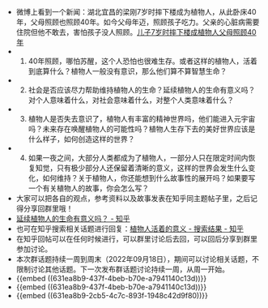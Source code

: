 - 微博上看到一个新闻：湖北宜昌的梁刚7岁时摔下楼成为植物人，从此卧床40年，父母照顾也照顾40年。如今父母年迈，照顾孩子吃力。父亲的心脏病需要住院但他不敢去，害怕孩子没人照顾。[儿子7岁时摔下楼成植物人父母照顾40年](https://m.weibo.cn/status/4810672737879466?sourceType=weixin&from=10C3495010&wm=9012_2005&featurecode=newtitle)
- 1. 40年照顾，哪怕苏醒，这个人恐怕也很难生存。或者这样的植物人，活着到底算什么？植物人一般没有意识，那么他们算不算智慧生命？
- 2. 社会是否应该尽力帮助维持植物人的生命？延续植物人的生命有意义吗？对个人意味着什么，对社会意味着什么，对整个人类意味着什么？
- 3. 植物人是否失去意识了，植物人有丰富的精神世界吗，他们能进入元宇宙吗？未来存在唤醒植物人的可能性吗？植物人生存下去的美好世界应该是什么样子，如何创造这样的世界？
- 4. 如果一夜之间，大部分人类都成为了植物人，一部分人只在限定时间内恢复知觉，只有极少部分人还保留着清晰的意义，这样的世界会发生什么变化，如何维持？关于植物人，你还能想到什么故事性的展开吗？如果要写一个有关植物人的故事，你会怎么写？
- 大家可以把各自的观点，参考资料以及故事发表在知乎同主题帖子里，之后记得分享回群里哦！
- [延续植物人的生命有意义吗？ - 知乎](https://www.zhihu.com/question/308803382)
- 也可在知乎搜索相关话题进行回复：[植物人活着的意义 - 搜索结果 - 知乎](https://www.zhihu.com/search?type=content&q=%E6%A4%8D%E7%89%A9%E4%BA%BA%E6%B4%BB%E7%9D%80%E7%9A%84%E6%84%8F%E4%B9%89)
- 在知乎回帖可以在任何时候进行，可以群里讨论后去回，可以回后分享到群里参加讨论。​
- 本次群话题持续一周到周末（2022年09月18日），期间可以讨论相关话题，不限制讨论其他话题。下一次发布群话题讨论持续一周，从周一开始。
- {{embed ((631ea8b9-437f-4beb-b70e-a7941140c13d))}}
- {{embed ((631ea8b9-437f-4beb-b70e-a7941140c13d))}}
- {{embed ((631ea8b9-2cb5-4c7c-893f-1948c42d9f80))}}